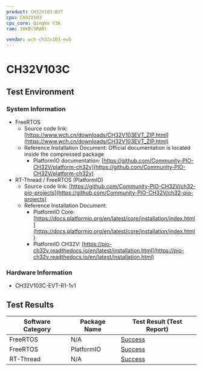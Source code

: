 ```yaml
---
product: CH32V103-EVT
cpu: CH32V103
cpu_core: QingKe V3A
ram: 20KB(SRAM)

vendor: wch-ch32v103-evb
---
```


# CH32V103C

## Test Environment

### System Information

- FreeRTOS
    - Source code link: [https://www.wch.cn/downloads/CH32V103EVT_ZIP.html](https://www.wch.cn/downloads/CH32V103EVT_ZIP.html)
    - Reference Installation Document: Official documentation is located inside the compressed package
        - PlatformIO documentation: [https://github.com/Community-PIO-CH32V/platform-ch32v](https://github.com/Community-PIO-CH32V/platform-ch32v)
- RT-Thread / FreeRTOS (PlatformIO)
    - Source code link: [https://github.com/Community-PIO-CH32V/ch32-pio-projects](https://github.com/Community-PIO-CH32V/ch32-pio-projects)
    - Reference Installation Document:
        - PlatformIO Core: [https://docs.platformio.org/en/latest/core/installation/index.html](https://docs.platformio.org/en/latest/core/installation/index.html)
        - PlatformIO CH32V: [https://pio-ch32v.readthedocs.io/en/latest/installation.html](https://pio-ch32v.readthedocs.io/en/latest/installation.html)


### Hardware Information

- CH32V103C-EVT-R1-1v1

## Test Results

| Software Category | Package Name | Test Result (Test Report) |
| ----------------- | ------------ | ------------------------- |
| FreeRTOS          | N/A          | [Success][FreeRTOS]       |
| FreeRTOS          | PlatformIO   | [Success][FreeRTOS_pio]   |
| RT-Thread         | N/A          | [Success][RTThread]       |

[FreeRTOS]: ./FreeRTOS/README.md
[RTThread]: ./RT-Thread/README.md
[FreeRTOS_pio]: ./FreeRTOS/README_pio.md
